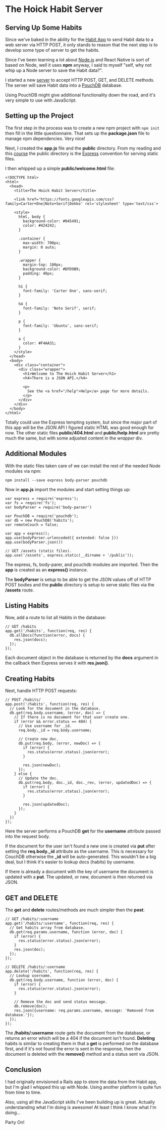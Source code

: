 # The Hoick Habit Server

## Serving Up Some Habits

Since we've baked in the ability for the [Habit App](https://github.com/asommer70/thehoick-habit-app) to send Habit data to a web server via HTTP POST, it only stands to reason that the next step is to develop some type of server to get the habits.

Since I've been learning a lot about [Node.js](https://nodejs.org/en/) and React Native is sort of based on Node, well it uses **npm** anyway, I said to myself "self, why not whip up a Node server to save the Habit data?".

I started a new [server](https://github.com/asommer70/thehoick-habit-server) to accept HTTP POST, GET, and DELETE methods.  The server will save Habit data into a [PouchDB](http://pouchdb.com) database.  

Using PouchDB might give additional functionality down the road, and it's very simple to use with JavaScript.

## Setting up the Project

The first step in the process was to create a new npm project with ```npm init``` then fill in the little questionnaire.  That sets up the **package.json** file to manage npm dependencies.  Very nice!

Next, I created the **app.js** file and the **public** directory.  From my reading and this [course](https://www.udemy.com/understand-nodejs) the public directory is the [Express](http://expressjs.com/) convention for serving static files.

I then whipped up a simple **public/welcome.html** file:

```
<!DOCTYPE html>
<html>
  <head>
    <title>The Hoick Habit Server</title>

    <link href='https://fonts.googleapis.com/css?family=Carter+One|Noto+Serif|Dekko' rel='stylesheet' type='text/css'>

    <style>
      html, body {
        background-color: #045491;
        color: #424242;
      }

      .container {
        max-width: 700px;
        margin: 0 auto;
      }

      .wrapper {
        margin-top: 100px;
        background-color: #DFD9B9;
        padding: 40px;
      }

      h1 {
        font-family: 'Carter One', sans-serif;
      }

      h4 {
        font-family: 'Noto Serif', serif;
      }

      p {
        font-family: 'Ubuntu', sans-serif;
      }

      a {
        color: #F4AA31;
      }
    </style>
  </head>
  <body>
    <div class="container">
      <div class="wrapper">
        <h1>Welcome to The Hoick Habit Server</h1>
        <h4>There is a JSON API.</h4>

        <p>
          See the <a href="/help">Help</a> page for more details.
        </p>
      </div>
    </div>
  </body>
</html>
```

Totally could use the Express tempting system, but since the major part of this app will be the JSON API I figured static HTML was good enough for now.  The other static files **public/404.html** and **public/help.html** are pretty much the same, but with some adjusted content in the *wrapper* div.

## Additional Modules

With the static files taken care of we can install the rest of the needed Node modules via npm:

```
npm install --save express body-parser pouchdb
```

Now in **app.js** import the modules and start setting things up:

```
var express = require('express');
var fs = require('fs');
var bodyParser = require('body-parser')

var PouchDB = require('pouchdb');
var db = new PouchDB('habits');
var remoteCouch = false;

var app = express();
app.use(bodyParser.urlencoded({ extended: false }))
app.use(bodyParser.json())

// GET /assets (static files).
app.use('/assets', express.static(__dirname + '/public'));
```

The express, fs, body-parer, and pouchdb modules are imported. Then the **app** is created as an **express()** instance.

The **bodyParser** is setup to be able to get the JSON values off of HTTP POST bodies and the **public** directory is setup to serve static files via the **/assets** route.

## Listing Habits

Now, add a route to list all Habits in the database:

```
// GET /habits
app.get('/habits', function(req, res) {
  db.allDocs(function(error, docs) {
    res.json(docs);
  });
});
```

Each document object in the database is returned by the **docs** argument in the callback then Express serves it with **res.json()**.

## Creating Habits

Next, handle HTTP POST requests:

```
// POST /habits/
app.post('/habits', function(req, res) {
  // Look for the document in the database.
  db.get(req.body.username, (error, doc) => {
    // If there is no document for that user create one.
    if (error && error.status == 404) {
      // Use username for _id.
      req.body._id = req.body.username;

      // Create new doc.
      db.put(req.body, (error, newDoc) => {
        if (error) {
          res.status(error.status).json(error);
        }

        res.json(newDoc);
      });
    } else {
      // Update the doc.
      db.put(req.body, doc._id, doc._rev, (error, updatedDoc) => {
        if (error) {
          res.status(error.status).json(error);
        }

        res.json(updatedDoc);
      });
    }
  })
});
```

Here the server performs a PouchDB **get** for the **username** attribute passed into the request body.

If the document for the user isn't found a new one is created via **put** after setting the **req.body._id** attribute as the username.  This is necessary for CouchDB otherwise the **_id** will be auto-generated.  This wouldn't be a big deal, but I think it's easier to lookup docs (habits) by username.

If there is already a document with the key of username the document is updated with a **put**.  The updated, or new, document is then returned via JSON.

## GET and DELETE

The **get** and **delete** routes/methods are much simpler then the **post**:

```
// GET /habits/:username
app.get('/habits/:username', function(req, res) {
  // Get habits array from database.
  db.get(req.params.username, function (error, doc) {
    if (error) {
      res.status(error.status).json(error);
    }
    res.json(doc);
  });
});

// DELETE /habits/:username
app.delete('/habits', function(req, res) {
  // Lookup username.
  db.get(req.body.username, function (error, doc) {
    if (error) {
      res.status(error.status).json(error);
    }

    // Remove the doc and send status message.
    db.remove(doc);
    res.json({username: req.params.username, message: 'Removed from database.'});
  });
});
```

The **/habits/:username** route gets the document from the database, or returns an error which will be a 404 if the document isn't found.  **Deleting** habits is similar to creating them in that a **get** is performed on the database first, and if it's not found the error is sent in the response, then the document is deleted with the **remove()** method and a status sent via JSON.

## Conclusion

I had originally envisioned a Rails app to store the data from the Habit app, but I'm glad I whipped this up with Node.  Using another platform is quite fun from time to time.

Also, using all the JavaScript skills I've been building up is great.  Actually understanding what I'm doing is awesome!  At least I think I know what I'm doing…

Party On!